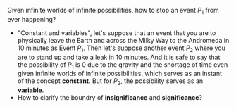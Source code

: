 Given infinite worlds of infinite possibilities, how to stop an event $P_1$ from ever happening?
- "Constant and variables", let's suppose that an event that you are to physically leave the Earth and across the Milky Way to the Andromeda in 10 minutes as Event $P_1$. Then let's suppose another event $P_2$ where you are to stand up and take a leak in 10 minutes. And it is safe to say that the possibility of $P_1$ is 0 due to the gravity and the shortage of time even given infinite worlds of infinite possibilities, which serves as an instant of the concept **constant**. But for $P_2$, the possibility serves as an **variable**.
- How to clarify the boundry of **insignificance** and **significance**?